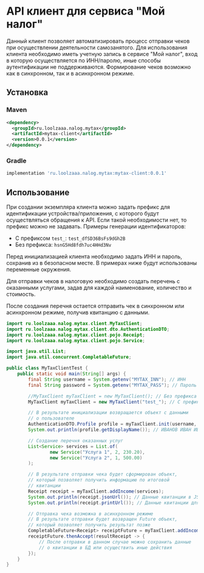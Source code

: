 # API клиент для сервиса "Мой налог"

Данный клиент позволяет автоматизировать процесс отправки чеков
при осуществлении деятельности самозанятого. Для использования
клиента необходимо иметь учетную запись в сервисе "Мой налог",
вход в которую осуществляется по ИНН/паролю, иные способы аутентификации
не поддерживаются. Формирование чеков возможно как в синхронном,
так и в асинхронном режиме.

## Установка

### Maven

```xml
<dependency>
  <groupId>ru.loolzaaa.nalog.mytax</groupId>
  <artifactId>mytax-client</artifactId>
  <version>0.0.1</version>
</dependency>
```

### Gradle

```groovy
implementation 'ru.loolzaaa.nalog.mytax:mytax-client:0.0.1'
```

## Использование

При создании экземпляра клиента можно задать префикс для идентификации
устройства/приложения, с которого будут осуществляться обращения к API.
Если такой необходимости нет, то префикс можно не задавать.
Примеры генерации идентификаторов:

- С префиксом `test_`: `test_dfSD36BsFs9dGh2B`
- Без префикса: `hsnG5Hd8fdh7uc4HHd3Nv`

Перед инициализацией клиента необходимо задать ИНН и пароль,
сохранив из в безопасном месте. В примерах ниже будут использованы
переменные окружения.

Для отправки чеков в налоговую необходимо создать перечень с оказанными
услугами, задав для каждой наименование, количество и стоимость.

После создания перечня остается отправить чек в синхронном или
асинхронном режиме, получив квитанцию с данными.

```java
import ru.loolzaaa.nalog.mytax.client.MyTaxClient;
import ru.loolzaaa.nalog.mytax.client.dto.AuthenticationDTO;
import ru.loolzaaa.nalog.mytax.client.pojo.Receipt;
import ru.loolzaaa.nalog.mytax.client.pojo.Service;

import java.util.List;
import java.util.concurrent.CompletableFuture;

public class MyTaxClientTest {
    public static void main(String[] args) {
        final String username = System.getenv("MYTAX_INN"); // ИНН
        final String password = System.getenv("MYTAX_PASS"); // Пароль

        //MyTaxClient myTaxClient = new MyTaxClient(); // Без префикса
        MyTaxClient myTaxClient = new MyTaxClient("test_"); // С префиксом

        // В результате инициализации возвращается объект с данными
        // о пользователе
        AuthenticationDTO.Profile profile = myTaxClient.init(username, password);
        System.out.println(profile.getDisplayName()); // ИВАНОВ ИВАН ИВАНОВИЧ

        // Создание перечня оказанных услуг
        List<Service> services = List.of(
                new Service("Услуга 1", 2, 230.20),
                new Service("Услуга 2", 1, 500.00)
        );

        // В результате отправки чека будет сформирован объект,
        // который позволяет получить информацию по итоговой
        // квитанции
        Receipt receipt = myTaxClient.addIncome(services);
        System.out.println(receipt.jsonUrl()); // Данные квитанции в JSON формате
        System.out.println(receipt.printUrl()); // Данные квитанции для печати

        // Отправка чека возможна в асинхронном режиме
        // В результате отправки будет возвращен Future объект,
        // который позволяет получить результат позже
        CompletableFuture<Receipt> receiptFuture = myTaxClient.addIncomeAsync(services);
        receiptFuture.thenAccept(resultReceipt -> {
            // После отправки в данном случае можно сохранить данные
            // о квитанции в БД или осуществить иные действия
        });
    }
}
```